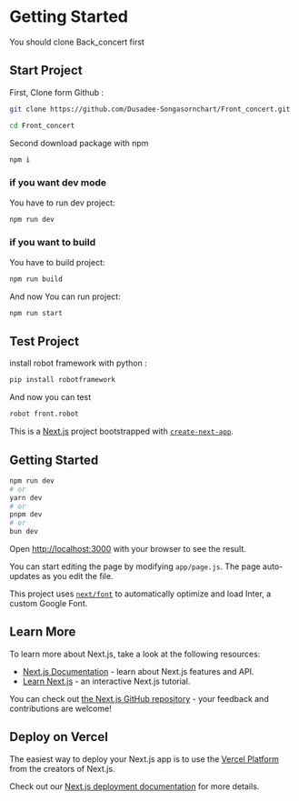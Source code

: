 
# Getting Started

You should clone Back_concert first

## Start Project
First, Clone form Github :

```bash
git clone https://github.com/Dusadee-Songasornchart/Front_concert.git
```
```bash
cd Front_concert
```

Second download package with npm

```bash
npm i
```

### if you want dev mode
You have to run dev project:

```bash
npm run dev
```

### if you want to build 
You have to build project:

```bash
npm run build
```

And now You can run project:

```bash
npm run start
```

## Test Project

install robot framework with python :

```bash
pip install robotframework
```

And now you can test

```bash
robot front.robot
```

This is a [Next.js](https://nextjs.org/) project bootstrapped with [`create-next-app`](https://github.com/vercel/next.js/tree/canary/packages/create-next-app).
## Getting Started
```bash
npm run dev
# or
yarn dev
# or
pnpm dev
# or
bun dev
```

Open [http://localhost:3000](http://localhost:3000) with your browser to see the result.

You can start editing the page by modifying `app/page.js`. The page auto-updates as you edit the file.

This project uses [`next/font`](https://nextjs.org/docs/basic-features/font-optimization) to automatically optimize and load Inter, a custom Google Font.

## Learn More

To learn more about Next.js, take a look at the following resources:

- [Next.js Documentation](https://nextjs.org/docs) - learn about Next.js features and API.
- [Learn Next.js](https://nextjs.org/learn) - an interactive Next.js tutorial.

You can check out [the Next.js GitHub repository](https://github.com/vercel/next.js/) - your feedback and contributions are welcome!

## Deploy on Vercel

The easiest way to deploy your Next.js app is to use the [Vercel Platform](https://vercel.com/new?utm_medium=default-template&filter=next.js&utm_source=create-next-app&utm_campaign=create-next-app-readme) from the creators of Next.js.

Check out our [Next.js deployment documentation](https://nextjs.org/docs/deployment) for more details.
